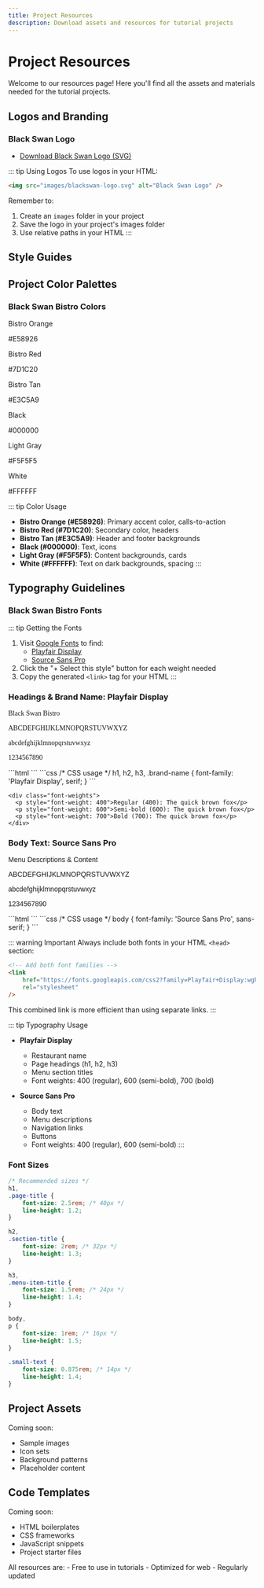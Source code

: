 ```yaml
---
title: Project Resources
description: Download assets and resources for tutorial projects
---
```


<div class="tutorial-container">

# Project Resources

Welcome to our resources page! Here you'll find all the assets and materials needed for the tutorial projects.

## Logos and Branding

### Black Swan Logo

- [Download Black Swan Logo (SVG)](/assets/resources/blackswan-logo.svg)

::: tip Using Logos
To use logos in your HTML:

```html
<img src="images/blackswan-logo.svg" alt="Black Swan Logo" />
```

Remember to:

1. Create an `images` folder in your project
2. Save the logo in your project's images folder
3. Use relative paths in your HTML
   :::

## Style Guides

## Project Color Palettes

### Black Swan Bistro Colors

<div class="color-palette">
  <div class="color-swatch">
    <div class="swatch" style="background-color: #E58926;"></div>
    <div class="color-details">
      <p class="color-name">Bistro Orange</p>
      <p class="color-hex">#E58926</p>
    </div>
  </div>
  
  <div class="color-swatch">
    <div class="swatch" style="background-color: #7D1C20;"></div>
    <div class="color-details">
      <p class="color-name">Bistro Red</p>
      <p class="color-hex">#7D1C20</p>
    </div>
  </div>
  
  <div class="color-swatch">
    <div class="swatch" style="background-color: #E3C5A9;"></div>
    <div class="color-details">
      <p class="color-name">Bistro Tan</p>
      <p class="color-hex">#E3C5A9</p>
    </div>
  </div>
  
  <div class="color-swatch">
    <div class="swatch" style="background-color: #000000;"></div>
    <div class="color-details">
      <p class="color-name">Black</p>
      <p class="color-hex">#000000</p>
    </div>
  </div>

  <div class="color-swatch">
    <div class="swatch" style="background-color: #F5F5F5;"></div>
    <div class="color-details">
      <p class="color-name">Light Gray</p>
      <p class="color-hex">#F5F5F5</p>
    </div>
  </div>
  
  <div class="color-swatch">
    <div class="swatch" style="background-color: #FFFFFF;"></div>
    <div class="color-details">
      <p class="color-name">White</p>
      <p class="color-hex">#FFFFFF</p>
    </div>
  </div>
</div>

::: tip Color Usage

- **Bistro Orange (#E58926)**: Primary accent color, calls-to-action
- **Bistro Red (#7D1C20)**: Secondary color, headers
- **Bistro Tan (#E3C5A9)**: Header and footer backgrounds
- **Black (#000000)**: Text, icons
- **Light Gray (#F5F5F5)**: Content backgrounds, cards
- **White (#FFFFFF)**: Text on dark backgrounds, spacing
  :::

## Typography Guidelines

### Black Swan Bistro Fonts

::: tip Getting the Fonts

1. Visit [Google Fonts](https://fonts.google.com) to find:
   - [Playfair Display](https://fonts.google.com/specimen/Playfair+Display)
   - [Source Sans Pro](https://fonts.google.com/specimen/Source+Sans+Pro)
2. Click the "+ Select this style" button for each weight needed
3. Copy the generated `<link>` tag for your HTML
   :::

<div class="font-demo">
  <div class="font-family">
    <h3>Headings & Brand Name: Playfair Display</h3>
    <div class="font-example" style="font-family: 'Playfair Display', serif;">
      <p class="large">Black Swan Bistro</p>
      <p>ABCDEFGHIJKLMNOPQRSTUVWXYZ</p>
      <p>abcdefghijklmnopqrstuvwxyz</p>
      <p>1234567890</p>
    </div>
    ```html
    <!-- Add to your HTML head -->
    <link href="https://fonts.googleapis.com/css2?family=Playfair+Display:wght@400;600;700&display=swap" rel="stylesheet">
    ```
    ```css
    /* CSS usage */
    h1, h2, h3, .brand-name {
        font-family: 'Playfair Display', serif;
    }
    ```
    
    <div class="font-weights">
      <p style="font-weight: 400">Regular (400): The quick brown fox</p>
      <p style="font-weight: 600">Semi-bold (600): The quick brown fox</p>
      <p style="font-weight: 700">Bold (700): The quick brown fox</p>
    </div>
  </div>

  <div class="font-family">
    <h3>Body Text: Source Sans Pro</h3>
    <div class="font-example" style="font-family: 'Source Sans Pro', sans-serif;">
      <p class="large">Menu Descriptions & Content</p>
      <p>ABCDEFGHIJKLMNOPQRSTUVWXYZ</p>
      <p>abcdefghijklmnopqrstuvwxyz</p>
      <p>1234567890</p>
    </div>
    ```html
    <!-- Add to your HTML head -->
    <link href="https://fonts.googleapis.com/css2?family=Source+Sans+Pro:wght@400;600&display=swap" rel="stylesheet">
    ```
    ```css
    /* CSS usage */
    body {
        font-family: 'Source Sans Pro', sans-serif;
    }
    ```
  </div>
</div>

::: warning Important
Always include both fonts in your HTML `<head>` section:

```html
<!-- Add both font families -->
<link
	href="https://fonts.googleapis.com/css2?family=Playfair+Display:wght@400;600;700&family=Source+Sans+Pro:wght@400;600&display=swap"
	rel="stylesheet"
/>
```

This combined link is more efficient than using separate links.
:::

::: tip Typography Usage

- **Playfair Display**

  - Restaurant name
  - Page headings (h1, h2, h3)
  - Menu section titles
  - Font weights: 400 (regular), 600 (semi-bold), 700 (bold)

- **Source Sans Pro**
  - Body text
  - Menu descriptions
  - Navigation links
  - Buttons
  - Font weights: 400 (regular), 600 (semi-bold)
    :::

### Font Sizes

```css
/* Recommended sizes */
h1,
.page-title {
	font-size: 2.5rem; /* 40px */
	line-height: 1.2;
}

h2,
.section-title {
	font-size: 2rem; /* 32px */
	line-height: 1.3;
}

h3,
.menu-item-title {
	font-size: 1.5rem; /* 24px */
	line-height: 1.4;
}

body,
p {
	font-size: 1rem; /* 16px */
	line-height: 1.5;
}

.small-text {
	font-size: 0.875rem; /* 14px */
	line-height: 1.4;
}
```

## Project Assets

Coming soon:

- Sample images
- Icon sets
- Background patterns
- Placeholder content

## Code Templates

Coming soon:

- HTML boilerplates
- CSS frameworks
- JavaScript snippets
- Project starter files

<div class="highlight-box">
All resources are:
- Free to use in tutorials
- Optimized for web
- Regularly updated
</div>
</div>

